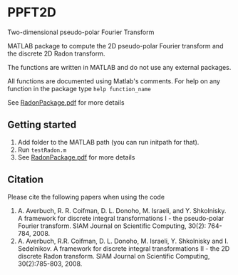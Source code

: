 # PPFT2D
Two-dimensional pseudo-polar Fourier Transform

MATLAB package to compute the 2D pseudo-polar Fourier transform and the discrete 2D Radon transform.

The functions are written in MATLAB and do not use any external packages.

All functions are documented using Matlab's comments. For help on any function in the package type `help function_name`

See [RadonPackage.pdf](https://github.com/ShkolniskyLab/PPFT2D/blob/main/RadonPackage.pdf) for more details

## Getting started
1. Add folder to the MATLAB path (you can run initpath for that).
2. Run `testRadon.m`
3. See [RadonPackage.pdf](https://github.com/ShkolniskyLab/PPFT2D/blob/main/RadonPackage.pdf) for more details

## Citation
Please cite the following papers when using the code
1. A. Averbuch, R. R. Coifman, D. L. Donoho, M. Israeli, and Y. Shkolnisky. A framework for discrete integral transformations I - the pseudo-polar Fourier transform. SIAM Journal on Scientific Computing, 30(2): 764-784, 2008. 
2. A. Averbuch, R.R. Coifman, D. L. Donoho, M. Israeli, Y. Shkolnisky and I. Sedelnikov. A framework for discrete integral transformations II - the 2D discrete Radon transform. SIAM Journal on Scientific Computing, 30(2):785-803, 2008. 
